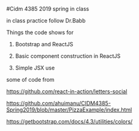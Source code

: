 #Cidm 4385 2019 spring in class

in class practice follow Dr.Babb

Things the code shows for

1. Bootstrap and ReactJS

2. Basic component construction in ReactJS

3. Simple JSX use

some of code from 

https://github.com/react-in-action/letters-social

https://github.com/ahuimanu/CIDM4385-Spring2019/blob/master/PizzaExample/index.html

https://getbootstrap.com/docs/4.3/utilities/colors/